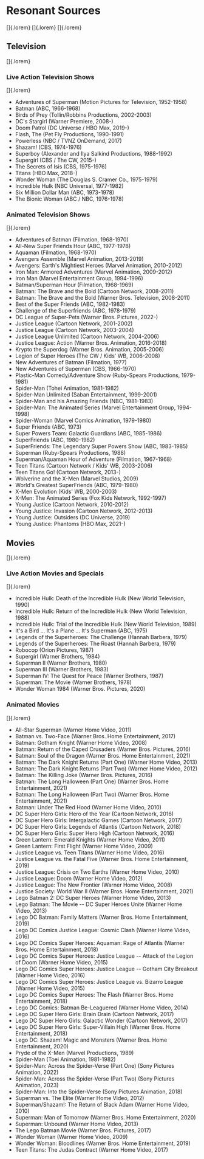 # Resonant Sources

[]{.lorem}
[]{.lorem}
[]{.lorem}

## Television

[]{.lorem}

### Live Action Television Shows

[]{.lorem}

- Adventures of Superman (Motion Pictures for Television,         1952-1958)
- Batman                 (ABC,                                    1966-1968)
- Birds of Prey          (Tollin/Robbins Productions,             2002-2003)
- DC's Stargirl          (Warner Premiere,                        2008-)
- Doom Patrol            (DC Universe / HBO Max,                  2019-)
- Flash, The             (Pet Fly Productions,                    1990-1991)
- Powerless              (NBC / TVNZ OnDemand,                    2017)
- Shazam!                (CBS,                                    1974-1976)
- Superboy               (Alexander and Ilya Salkind Productions, 1988-1992)
- Supergirl              (CBS / The CW,                           2015-)
- The Secrets of Isis    (CBS,                                    1975-1976)
- Titans                 (HBO Max,                                2018-)
- Wonder Woman           (The Douglas S. Cramer Co.,              1975-1979)
- Incredible Hulk        (NBC Universal,                          1977-1982)
- Six Million Dollar Man (ABC,                                    1973-1978)
- The Bionic Woman       (ABC / NBC,                              1976-1978)

### Animated Television Shows

[]{.lorem}

- Adventures of Batman                          (Filmation,                  1968-1970)
- All-New Super Friends Hour                    (ABC,                        1977-1978)
- Aquaman                                       (Filmation,                  1968-1970)
- Avengers Assemble                             (Marvel Animation,           2013-2019)
- Avengers: Earth's Mightiest Heroes            (Marvel Animation,           2010-2012)
- Iron Man: Armored Adventures                  (Marvel Animation,           2009-2012)
- Iron Man                                      (Marvel Entertainment Group, 1994-1996)
- Batman/Superman Hour                          (Filmation,                  1968-1969)
- Batman: The Brave and the Bold                (Cartoon Network,            2008-2011)
- Batman: The Brave and the Bold                (Warner Bros. Television,    2008-2011)
- Best of the Super Friends                     (ABC,                        1982-1983)
- Challenge of the Superfriends                 (ABC,                        1978-1979)
- DC League of Super-Pets                       (Warner Bros. Pictures,      2022-)
- Justice League                                (Cartoon Network,            2001-2002)
- Justice League                                (Cartoon Network,            2003-2004)
- Justice League Unlimited                      (Cartoon Network,            2004-2006)
- Justice League: Action                        (Warner Bros. Animation,     2016-2018)
- Krypto the Superdog                           (Warner Bros. Animation,     2005-2006)
- Legion of Super Heroes                        (The CW / Kids' WB,          2006-2008)
- New Adventures of Batman                      (Filmation,                  1977)
- New Adventures of Superman                    (CBS,                        1966-1970)
- Plastic-Man Comedy/Adventure Show             (Ruby-Spears Productions,    1979-1981)
- Spider-Man                                    (Tohei Animation,            1981-1982)
- Spider-Man Unlimited                          (Saban Entertainment,        1999-2001)
- Spider-Man and his Amazing Friends            (NBC,                        1981-1983)
- Spider-Man: The Animated Series               (Marvel Entertainment Group, 1994-1998)
- Spider-Woman                                  (Marvel Comics Animation,    1979-1980)
- Super Friends                                 (ABC,                        1973)
- Super Powers Team: Galactic Guardians         (ABC,                        1985-1986)
- SuperFriends                                  (ABC,                        1980-1982)
- SuperFriends: The Legendary Super Powers Show (ABC,                        1983-1985)
- Superman                                      (Ruby-Spears Productions,    1988)
- Superman/Aquaman Hour of Adventure            (Filmation,                  1967-1968)
- Teen Titans                                   (Cartoon Network / Kids' WB, 2003-2006)
- Teen Titans Go!                               (Cartoon Network,            2013-)
- Wolverine and the X-Men                       (Marvel Studios,             2009)
- World's Greatest SuperFriends                 (ABC,                        1979-1980)
- X-Men Evolution                               (Kids' WB,                   2000-2003)
- X-Men: The Animated Series                    (Fox Kids Network,           1992-1997)
- Young Justice                                 (Cartoon Network,            2010-2012)
- Young Justice: Invasion                       (Cartoon Network,            2012-2013)
- Young Justice: Outsiders                      (DC Universe,                2019)
- Young Justice: Phantoms                       (HBO Max,                    2021-)
## Movies

[]{.lorem}

### Live Action Movies and Specials

[]{.lorem}

- Incredible Hulk: Death of the Incredible Hulk  (New World Television,  1990)
- Incredible Hulk: Return of the Incredible Hulk (New World Television,  1988)
- Incredible Hulk: Trial of the Incredible Hulk  (New World Television,  1989)
- It's a Bird ... It's a Plane ... It's Superman (ABC,                   1975)
- Legends of the Superheroes: The Challenge      (Hannah Barbera,        1979)
- Legends of the Superheroes: The Roast          (Hannah Barbera,        1979)
- Robocop                                        (Orion Pictures,        1987)
- Supergirl                                      (Warner Brothers,       1984)
- Superman II                                    (Warner Brothers,       1980)
- Superman III                                   (Warner Brothers,       1983)
- Superman IV: The Quest for Peace               (Warner Brothers,       1987)
- Superman: The Movie                            (Warner Brothers,       1978)
- Wonder Woman 1984                              (Warner Bros. Pictures, 2020)

### Animated Movies

[]{.lorem}

- All-Star Superman                                                             (Warner Home Video,               2011)
- Batman vs. Two-Face                                                           (Warner Bros. Home Entertainment, 2017)
- Batman: Gotham Knight                                                         (Warner Home Video,               2008)
- Batman: Return of the Caped Crusaders                                         (Warner Bros. Pictures,           2016)
- Batman: Soul of the Dragon                                                    (Warner Bros. Home Entertainment, 2021)
- Batman: The Dark Knight Returns (Part One)                                    (Warner Home Video,               2013)
- Batman: The Dark Knight Returns (Part Two)                                    (Warner Home Video,               2012)
- Batman: The Killing Joke                                                      (Warner Bros. Pictures,           2016)
- Batman: The Long Halloween   (Part One)                                       (Warner Bros. Home Entertainment, 2021)
- Batman: The Long Halloween   (Part Two)                                       (Warner Bros. Home Entertainment, 2021)
- Batman: Under The Red Hood                                                    (Warner Home Video,               2010)
- DC Super Hero Girls: Hero of the Year                                         (Cartoon Network,                 2016)
- DC Super Hero Girls: Intergalactic Games                                      (Cartoon Network,                 2017)
- DC Super Hero Girls: Legends of Atlantis                                      (Cartoon Network,                 2018)
- DC Super Hero Girls: Super Hero High                                          (Cartoon Network,                 2016)
- Green Lantern: Emerald Knights                                                (Warner Home Video,               2011)
- Green Lantern: First Flight                                                   (Warner Home Video,               2009)
- Justice League vs. Teen Titans                                                (Warner Home Video,               2016)
- Justice League vs. the Fatal Five                                             (Warner Bros. Home Entertainment, 2019)
- Justice League: Crisis on Two Earths                                          (Warner Home Video,               2010)
- Justice League: Doom                                                          (Warner Home Video,               2012)
- Justice League: The New Frontier                                              (Warner Home Video,               2008)
- Justice Society: World War II                                                 (Warner Bros. Home Entertainment, 2021)
- Lego Batman 2: DC Super Heroes                                                (Warner Home Video,               2013)
- Lego Batman: The Movie -- DC Super Heroes Unite                               (Warner Home Video,               2013)
- Lego DC Batman: Family Matters                                                (Warner Bros. Home Entertainment, 2019)
- Lego DC Comics Justice League: Cosmic Clash                                   (Warner Home Video,               2016)
- Lego DC Comics Super Heroes: Aquaman: Rage of Atlantis                        (Warner Bros. Home Entertainment, 2018)
- Lego DC Comics Super Heroes: Justice League -- Attack of the Legion of Doom   (Warner Home Video,               2015)
- Lego DC Comics Super Heroes: Justice League -- Gotham City Breakout           (Warner Home Video,               2016)
- Lego DC Comics Super Heroes: Justice League vs. Bizarro League                (Warner Home Video,               2015)
- Lego DC Comics Super Heroes: The Flash                                        (Warner Bros. Home Entertainment, 2018)
- Lego DC Comics: Batman Be-Leaguered                                           (Warner Home Video,               2014)
- Lego DC Super Hero Girls: Brain Drain                                         (Cartoon Network,                 2017)
- Lego DC Super Hero Girls: Galactic Wonder                                     (Cartoon Network,                 2017)
- Lego DC Super Hero Girls: Super-Villain High                                  (Warner Bros. Home Entertainment, 2018)
- Lego DC: Shazam! Magic and Monsters                                           (Warner Bros. Home Entertainment, 2020)
- Pryde of the X-Men                                                            (Marvel Productions,              1989)
- Spider-Man                                                                    (Toei Animation,                  1981-1982)
- Spider-Man: Across the Spider-Verse   (Part One)                              (Sony Pictures Animation,         2022)
- Spider-Man: Across the Spider-Verse   (Part Two)                              (Sony Pictures Animation,         2023)
- Spider-Man: Into the Spider-Verse                                             (Sony Pictures Animation,         2018)
- Superman vs. The Elite                                                        (Warner Home Video,               2012)
- Superman/Shazam!: The Return of Black Adam                                    (Warner Home Video,               2010)
- Superman: Man of Tomorrow                                                     (Warner Bros. Home Entertainment, 2020)
- Superman: Unbound                                                             (Warner Home Video,               2013)
- The Lego Batman Movie                                                         (Warner Bros. Pictures,           2017)
- Wonder Woman                                                                  (Warner Home Video,               2009)
- Wonder Woman: Bloodlines                                                      (Warner Bros. Home Entertainment, 2019)
- Teen Titans: The Judas Contract                                               (Warner Home Video,               2017)
